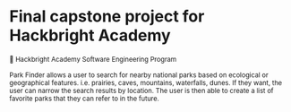 # Final capstone project for Hackbright Academy

<sup>:apple: Hackbright Academy Software Engineering Program</sup>

<sup>Park Finder allows a user to search for nearby national
parks based on ecological or geographical features. i.e. prairies, caves, 
mountains, waterfalls, dunes. If they want, the user can narrow the search results 
by location. The user is then able to create a list of favorite parks that 
they can refer to in the future. </sup>


<!-- Future features may include a compare feature for parks. The base will
search by state, with hopes to include a search feature based on zipcode,
location, and/or a radius. -->

